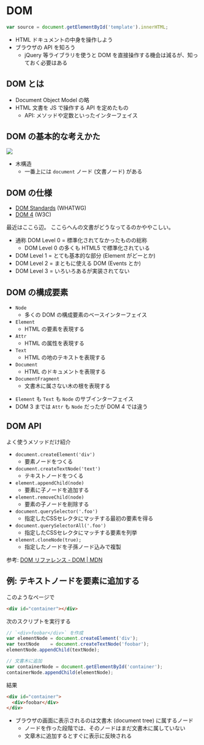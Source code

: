 DOM
================================================================

```javascript
var source = document.getElementById('template').innerHTML;
```

* HTML ドキュメントの中身を操作しよう
* ブラウザの API を知ろう
  * jQuery 等ライブラリを使うと DOM を直接操作する機会は減るが、知っておく必要はある


## DOM とは

* Document Object Model の略
* HTML 文書を JS で操作する API を定めたもの
  * API: メソッドや定数といったインターフェイス


## DOM の基本的な考えかた

![](http://cdn-ak.f.st-hatena.com/images/fotolife/c/cho45/20100721/20100721183313.png)

* 木構造
  * 一番上には `document` ノード (文書ノード) がある


## DOM の仕様

* [DOM Standards](http://dom.spec.whatwg.org/) (WHATWG)
* [DOM 4](http://www.w3.org/TR/dom/) (W3C)

最近はここら辺。 ここらへんの文書がどうなってるのかややこしい。

* 通称 DOM Level 0 =  標準化されてなかったものの総称
  * DOM Level 0 の多くも HTML5 で標準化されている
* DOM Level 1 = とても基本的な部分 (Element がどーとか)
* DOM Level 2 = まともに使える DOM (Events とか)
* DOM Level 3 = いろいろあるが実装されてない


## DOM の構成要素

* `Node`
  * 多くの DOM の構成要素のベースインターフェイス
* `Element`
  * HTML の要素を表現する
* `Attr`
  * HTML の属性を表現する
* `Text`
  * HTML の地のテキストを表現する
* `Document`
  * HTML のドキュメントを表現する
* `DocumentFragment`
  * 文書木に属さない木の根を表現する

- `Element` も `Text` も `Node` のサブインターフェイス
- DOM 3 までは `Attr` も `Node` だったが DOM 4 では違う


## DOM API

よく使うメソッドだけ紹介

* `document.createElement('div')`
  * 要素ノードをつくる
* `document.createTextNode('text')`
  * テキストノードをつくる
* `element.appendChild(node)`
  * 要素に子ノードを追加する
* `element.removeChild(node)`
  * 要素の子ノードを削除する
* `document.querySelector('.foo')`
  * 指定したCSSセレクタにマッチする最初の要素を得る
* `document.querySelectorAll('.foo')`
  * 指定したCSSセレクタにマッチする要素を列挙
* `element.cloneNode(true);`
  * 指定したノードを子孫ノード込みで複製

参考: [DOM リファレンス - DOM | MDN](https://developer.mozilla.org/ja/docs/DOM/DOM_Reference)


## 例: テキストノードを要素に追加する

このようなページで
```html
<div id="container"></div>
```

次のスクリプトを実行する
```javascript
// `<div>foobar</div>` を作成
var elementNode = document.createElement('div');
var textNode    = document.createTextNode('foobar');
elementNode.appendChild(textNode);

// 文書木に追加
var containerNode = document.getElementById('container');
containerNode.appendChild(elementNode);
```

結果

```html
<div id="container">
  <div>foobar</div>
</div>
```

- ブラウザの画面に表示されるのは文書木 (document tree) に属するノード
  - ノードを作った段階では、そのノードはまだ文書木に属していない
  - 文章木に追加するとすぐに表示に反映される
